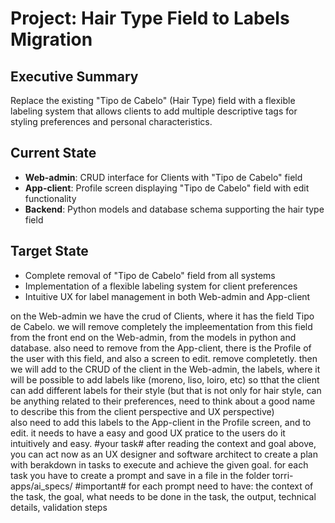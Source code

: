 # Project: Hair Type Field to Labels Migration

## Executive Summary
Replace the existing "Tipo de Cabelo" (Hair Type) field with a flexible labeling system that allows clients to add multiple descriptive tags for styling preferences and personal characteristics.

## Current State
- **Web-admin**: CRUD interface for Clients with "Tipo de Cabelo" field
- **App-client**: Profile screen displaying "Tipo de Cabelo" field with edit functionality
- **Backend**: Python models and database schema supporting the hair type field

## Target State
- Complete removal of "Tipo de Cabelo" field from all systems
- Implementation of a flexible labeling system for client preferences
- Intuitive UX for label management in both Web-admin and App-client

on the Web-admin we have the crud of Clients, where it has the field Tipo de Cabelo.
  we will remove completely the impleementation from this field from the front end on the Web-admin, from the models in python and database.
  also need to remove from the App-client, there is the Profile of the user with this field, and also a screen to edit. 
  remove completetly.
  then we will add to the CRUD of the client in the Web-admin, the labels, where it will be possible to add labels like (moreno, liso, loiro, etc)
  so tthat the client can add different labels for their style (but that is not only for hair style, can be anything related to their preferences, 
  need to think about a good name to describe this from the client perspective and UX perspective)\
  also need to add this labels to the App-client in the Profile screen, and to edit. it needs to have a easy and good UX pratice to the users do it 
  intuitively and easy.
  #your task#
  after reading the context and goal above, you can act now as an UX designer and software architect to create a plan with berakdown in tasks to execute and achieve the given goal.
  for each task you have to create a prompt and save in a file in the folder torri-apps/ai_specs/
  #important# for each prompt need to have: the context of the task, the goal, what needs to be done in the task, the output, technical details, validation steps